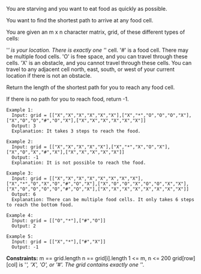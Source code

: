 You are starving and you want to eat food as quickly as possible. 

You want to find the shortest path to arrive at any food cell.

You are given an m x n character matrix, grid, of these different types of cells:

'*' is your location. There is exactly one '*' cell.
'#' is a food cell. There may be multiple food cells.
'O' is free space, and you can travel through these cells.
'X' is an obstacle, and you cannot travel through these cells.
You can travel to any adjacent cell north, east, south, or west of your current location if there is not an obstacle.

Return the length of the shortest path for you to reach any food cell. 

If there is no path for you to reach food, return -1.

```
Example 1:
  Input: grid = [["X","X","X","X","X","X"],["X","*","O","O","O","X"],["X","O","O","#","O","X"],["X","X","X","X","X","X"]]
  Output: 3
  Explanation: It takes 3 steps to reach the food.

Example 2:
  Input: grid = [["X","X","X","X","X"],["X","*","X","O","X"],["X","O","X","#","X"],["X","X","X","X","X"]]
  Output: -1
  Explanation: It is not possible to reach the food.

Example 3:
  Input: grid = [["X","X","X","X","X","X","X","X"],["X","*","O","X","O","#","O","X"],["X","O","O","X","O","O","X","X"],["X","O","O","O","O","#","O","X"],["X","X","X","X","X","X","X","X"]]
  Output: 6
  Explanation: There can be multiple food cells. It only takes 6 steps to reach the bottom food.

Example 4:
  Input: grid = [["O","*"],["#","O"]]
  Output: 2

Example 5:
  Input: grid = [["X","*"],["#","X"]]
  Output: -1
``` 

**Constraints:**
  m == grid.length
  n == grid[i].length
  1 <= m, n <= 200
  grid[row][col] is '*', 'X', 'O', or '#'.
  The grid contains exactly one '*'.